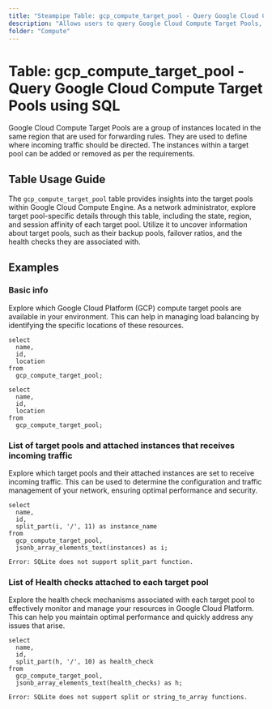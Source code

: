 ```yaml
---
title: "Steampipe Table: gcp_compute_target_pool - Query Google Cloud Compute Target Pools using SQL"
description: "Allows users to query Google Cloud Compute Target Pools, providing insights into the state, region, and session affinity of each target pool."
folder: "Compute"
---
```


# Table: gcp_compute_target_pool - Query Google Cloud Compute Target Pools using SQL

Google Cloud Compute Target Pools are a group of instances located in the same region that are used for forwarding rules. They are used to define where incoming traffic should be directed. The instances within a target pool can be added or removed as per the requirements.

## Table Usage Guide

The `gcp_compute_target_pool` table provides insights into the target pools within Google Cloud Compute Engine. As a network administrator, explore target pool-specific details through this table, including the state, region, and session affinity of each target pool. Utilize it to uncover information about target pools, such as their backup pools, failover ratios, and the health checks they are associated with.

## Examples

### Basic info
Explore which Google Cloud Platform (GCP) compute target pools are available in your environment. This can help in managing load balancing by identifying the specific locations of these resources.

```sql+postgres
select
  name,
  id,
  location
from
  gcp_compute_target_pool;
```

```sql+sqlite
select
  name,
  id,
  location
from
  gcp_compute_target_pool;
```

### List of target pools and attached instances that receives incoming traffic
Explore which target pools and their attached instances are set to receive incoming traffic. This can be used to determine the configuration and traffic management of your network, ensuring optimal performance and security.

```sql+postgres
select
  name,
  id,
  split_part(i, '/', 11) as instance_name
from
  gcp_compute_target_pool,
  jsonb_array_elements_text(instances) as i;
```

```sql+sqlite
Error: SQLite does not support split_part function.
```

### List of Health checks attached to each target pool
Explore the health check mechanisms associated with each target pool to effectively monitor and manage your resources in Google Cloud Platform. This can help you maintain optimal performance and quickly address any issues that arise.

```sql+postgres
select
  name,
  id,
  split_part(h, '/', 10) as health_check
from
  gcp_compute_target_pool,
  jsonb_array_elements_text(health_checks) as h;
```

```sql+sqlite
Error: SQLite does not support split or string_to_array functions.
```